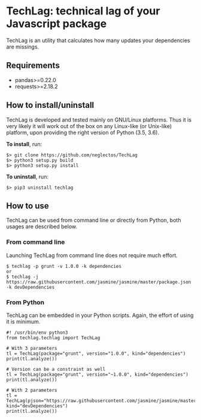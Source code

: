 # TechLag: technical lag of your Javascript package

TechLag is an utility that calculates how many updates your dependencies are missings.

## Requirements
- pandas>=0.22.0
- requests>=2.18.2

##  How to install/uninstall
TechLag is developed and tested mainly on GNU/Linux platforms. Thus it is very likely it will work out of the box
on any Linux-like (or Unix-like) platform, upon providing the right version of Python (3.5, 3.6).


**To install**, run:
```
$> git clone https://github.com/neglectos/TechLag
$> python3 setup.py build
$> python3 setup.py install
```

**To uninstall**, run:
```
$> pip3 uninstall techlag
```

## How to use

TechLag can be used from command line or directly from Python, both usages are described below.

### From command line
Launching TechLag from command line does not require much effort.

```
$ techlag -p grunt -v 1.0.0 -k dependencies
or
$ techlag -j https://raw.githubusercontent.com/jasmine/jasmine/master/package.json -k devDependencies
```

### From Python
TechLag can be embedded in your Python scripts. Again, the effort of using it is minimum.

```
#! /usr/bin/env python3
from techlag.techlag import TechLag

# With 3 parameters
tl = TechLag(package="grunt", version="1.0.0", kind="dependencies")
print(tl.analyze())

# Version can be a constraint as well
tl = TechLag(package="grunt", version="~1.0.0", kind="dependencies")
print(tl.analyze())

# With 2 parameters
tl = TechLag(pjson="https://raw.githubusercontent.com/jasmine/jasmine/master/package.json", kind="devDependencies")
print(tl.analyze())
```
